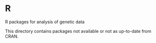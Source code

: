# R
R packages for analysis of genetic data

This directory contains packages not available or not as up-to-date from CRAN.
